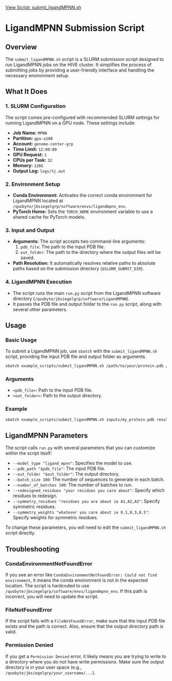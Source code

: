 [View Script: submit_ligandMPNN.sh](../example_scripts/design/LigandMPNN/submit_ligandMPNN.sh)

# LigandMPNN Submission Script

## Overview
The `submit_ligandMPNN.sh` script is a SLURM submission script designed to run LigandMPNN jobs on the HIVE cluster. It simplifies the process of submitting jobs by providing a user-friendly interface and handling the necessary environment setup.

## What It Does

### 1. SLURM Configuration
The script comes pre-configured with recommended SLURM settings for running LigandMPNN on a GPU node. These settings include:
- **Job Name:** `MPNN`
- **Partition:** `gpu-a100`
- **Account:** `genome-center-grp`
- **Time Limit:** `12:00:00`
- **GPU Request:** `1`
- **CPUs per Task:** `32`
- **Memory:** `128G`
- **Output Log:** `logs/%j.out`

### 2. Environment Setup
- **Conda Environment:** Activates the correct conda environment for LigandMPNN located at `/quobyte/jbsiegelgrp/software/envs/ligandmpnn_env`.
- **PyTorch Home:** Sets the `TORCH_HOME` environment variable to use a shared cache for PyTorch models.

### 3. Input and Output
- **Arguments:** The script accepts two command-line arguments:
    1. `pdb_file`: The path to the input PDB file.
    2. `out_folder`: The path to the directory where the output files will be saved.
- **Path Resolution:** It automatically resolves relative paths to absolute paths based on the submission directory (`$SLURM_SUBMIT_DIR`).

### 4. LigandMPNN Execution
- The script runs the main `run.py` script from the LigandMPNN software directory (`/quobyte/jbsiegelgrp/software/LigandMPNN`).
- It passes the PDB file and output folder to the `run.py` script, along with several other parameters.

## Usage

### Basic Usage
To submit a LigandMPNN job, use `sbatch` with the `submit_ligandMPNN.sh` script, providing the input PDB file and output folder as arguments.

```bash
sbatch example_scripts/submit_ligandMPNN.sh /path/to/your/protein.pdb /path/to/your/output_directory
```

### Arguments
- `<pdb_file>`: Path to the input PDB file.
- `<out_folder>`: Path to the output directory.

### Example
```bash
sbatch example_scripts/submit_ligandMPNN.sh inputs/my_protein.pdb results/mpnn_designs
```

## LigandMPNN Parameters
The script calls `run.py` with several parameters that you can customize within the script itself:

- `--model_type "ligand_mpnn"`: Specifies the model to use.
- `--pdb_path "$pdb_file"`: The input PDB file.
- `--out_folder "$out_folder"`: The output directory.
- `--batch_size 100`: The number of sequences to generate in each batch.
- `--number_of_batches 100`: The number of batches to run.
- `--redesigned_residues "your residues you care about"`:  Specify which residues to redesign.
- `--symmetry_residues "residues you are about ie A1,A2,A3"`: Specify symmetric residues.
- `--symmetry_weights "whatever you care about ie 0.1,0.3,0.5"`: Specify weights for symmetric residues.

To change these parameters, you will need to edit the `submit_ligandMPNN.sh` script directly.

## Troubleshooting

### CondaEnvironmentNotFoundError
If you see an error like `CondaEnvironmentNotFoundError: Could not find environment`, it means the conda environment is not in the expected location. The script is hardcoded to use `/quobyte/jbsiegelgrp/software/envs/ligandmpnn_env`. If this path is incorrect, you will need to update the script.

### FileNotFoundError
If the script fails with a `FileNotFoundError`, make sure that the input PDB file exists and the path is correct. Also, ensure that the output directory path is valid.

### Permission Denied
If you get a `Permission Denied` error, it likely means you are trying to write to a directory where you do not have write permissions. Make sure the output directory is in your user space (e.g., `/quobyte/jbsiegelgrp/your_username/...`).
